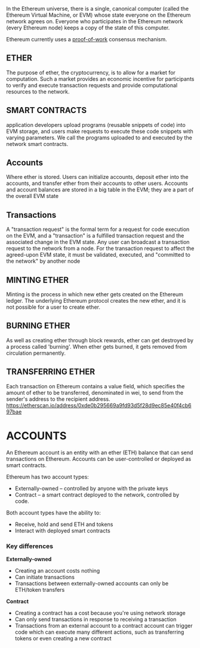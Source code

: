 In the Ethereum universe, there is a single, canonical computer (called the Ethereum Virtual Machine, or EVM) whose state everyone on the Ethereum network agrees on. Everyone who participates in the Ethereum network (every Ethereum node) keeps a copy of the state of this computer.

Ethereum currently uses a [proof-of-work](https://ethereum.org/en/developers/docs/consensus-mechanisms/pow/) consensus mechanism.

## ETHER
The purpose of ether, the cryptocurrency, is to allow for a market for computation. Such a market provides an economic incentive for participants to verify and execute transaction requests and provide computational resources to the network.


## SMART CONTRACTS
application developers upload programs (reusable snippets of code) into EVM storage, and users make requests to execute these code snippets with varying parameters. We call the programs uploaded to and executed by the network smart contracts.


## Accounts
Where ether is stored. Users can initialize accounts, deposit ether into the accounts, and transfer ether from their accounts to other users. Accounts and account balances are stored in a big table in the EVM; they are a part of the overall EVM state

## Transactions
A "transaction request" is the formal term for a request for code execution on the EVM, and a "transaction" is a fulfilled transaction request and the associated change in the EVM state. Any user can broadcast a transaction request to the network from a node. For the transaction request to affect the agreed-upon EVM state, it must be validated, executed, and "committed to the network" by another node


## MINTING ETHER
Minting is the process in which new ether gets created on the Ethereum ledger. The underlying Ethereum protocol creates the new ether, and it is not possible for a user to create ether.

## BURNING ETHER
As well as creating ether through block rewards, ether can get destroyed by a process called 'burning'. When ether gets burned, it gets removed from circulation permanently.

## TRANSFERRING ETHER
Each transaction on Ethereum contains a value field, which specifies the amount of ether to be transferred, denominated in wei, to send from the sender's address to the recipient address.
https://etherscan.io/address/0xde0b295669a9fd93d5f28d9ec85e40f4cb697bae

# ACCOUNTS
An Ethereum account is an entity with an ether (ETH) balance that can send transactions on Ethereum. Accounts can be user-controlled or deployed as smart contracts.

Ethereum has two account types:

-   Externally-owned – controlled by anyone with the private keys
-   Contract – a smart contract deployed to the network, controlled by code.


Both account types have the ability to:

-   Receive, hold and send ETH and tokens
-   Interact with deployed smart contracts

### Key differences

**Externally-owned**

-   Creating an account costs nothing
-   Can initiate transactions
-   Transactions between externally-owned accounts can only be ETH/token transfers

**Contract**

-   Creating a contract has a cost because you're using network storage
-   Can only send transactions in response to receiving a transaction
-   Transactions from an external account to a contract account can trigger code which can execute many different actions, such as transferring tokens or even creating a new contract

